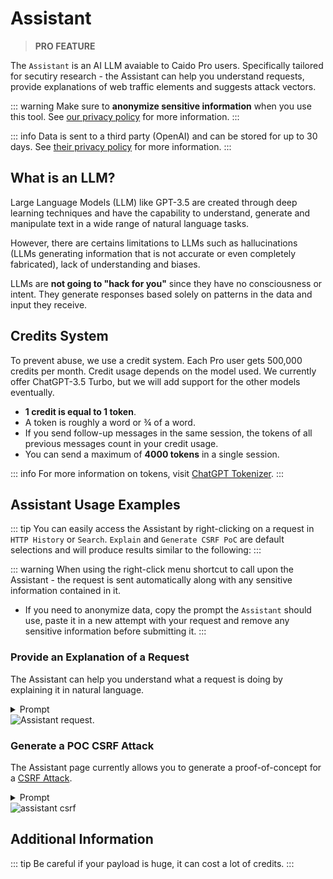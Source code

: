 # Assistant

> **PRO FEATURE**

The `Assistant` is an AI LLM avaiable to Caido Pro users. Specifically tailored for secutiry research - the Assistant can help you understand requests, provide explanations of web traffic elements and suggests attack vectors.

::: warning
Make sure to **anonymize sensitive information** when you use this tool. See [our privacy policy](https://caido.io/privacy) for more information.
:::

::: info
Data is sent to a third party (OpenAI) and can be stored for up to 30 days. See [their privacy policy](https://openai.com/policies/privacy-policy) for more information.
:::

## What is an LLM?

Large Language Models (LLM) like GPT-3.5 are created through deep learning techniques and have the capability to understand, generate and manipulate text in a wide range of natural language tasks.

However, there are certains limitations to LLMs such as hallucinations (LLMs generating information that is not accurate or even completely fabricated), lack of understanding and biases.

LLMs are **not going to "hack for you"** since they have no consciousness or intent. They generate responses based solely on patterns in the data and input they receive.

## Credits System

To prevent abuse, we use a credit system. Each Pro user gets 500,000 credits per month.
Credit usage depends on the model used. We currently offer ChatGPT-3.5 Turbo, but we will add support for the other models eventually.

- **1 credit is equal to 1 token**.
- A token is roughly a word or ¾ of a word.
- If you send follow-up messages in the same session, the tokens of all previous messages count in your credit usage.
- You can send a maximum of **4000 tokens** in a single session.

::: info
For more information on tokens, visit [ChatGPT Tokenizer](https://platform.openai.com/tokenizer).
:::

## Assistant Usage Examples

::: tip
You can easily access the Assistant by right-clicking on a request in `HTTP History` or `Search`. `Explain` and `Generate CSRF PoC` are default selections and will produce results similar to the following:
:::

::: warning
When using the right-click menu shortcut to call upon the Assistant - the request is sent automatically along with any sensitive information contained in it.

- If you need to anonymize data, copy the prompt the `Assistant` should use, paste it in a new attempt with your request and remove any sensitive information before submitting it.
:::

### Provide an Explanation of a Request

The Assistant can help you understand what a request is doing by explaining it in natural language.

<details>
<summary>Prompt</summary>

```
Explain the operation being performed by the endpoint in this request:
[PASTE REQUEST HERE]
```

</details>

<img alt="Assistant request." src="/_images/assistant_explain_req.png" center/>

### Generate a POC CSRF Attack

The Assistant page currently allows you to generate a proof-of-concept for a [CSRF Attack](https://owasp.org/www-community/attacks/csrf).

<details>
<summary>Prompt</summary>

```
Create a CSRF PoC in HTML that will automatically submit the form for the following request:
[PASTE REQUEST HERE]
```

</details>

<img  alt="assistant csrf" src="/_images/assistant_poc_csrf.png" center/>

## Additional Information

::: tip
Be careful if your payload is huge, it can cost a lot of credits.
:::
